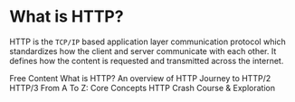 # What is HTTP?

HTTP is the `TCP/IP` based application layer communication protocol which standardizes how the client and server communicate with each other. It defines how the content is requested and transmitted across the internet.

<ResourceGroupTitle>Free Content</ResourceGroupTitle>
<BadgeLink colorScheme='yellow' badgeText='Read' href='https://www.cloudflare.com/en-gb/learning/ddos/glossary/hypertext-transfer-protocol-http/'>What is HTTP?</BadgeLink>
<BadgeLink colorScheme='yellow' badgeText='Read' href='https://developer.mozilla.org/en-US/docs/Web/HTTP/Overview'>An overview of HTTP</BadgeLink>
<BadgeLink colorScheme='yellow' badgeText='Read' href='https://kamranahmed.info/blog/2016/08/13/http-in-depth'>Journey to HTTP/2</BadgeLink>
<BadgeLink colorScheme='yellow' badgeText='Read' href='https://www.smashingmagazine.com/2021/08/http3-core-concepts-part1/'>HTTP/3 From A To Z: Core Concepts</BadgeLink>
<BadgeLink badgeText='Watch' href='https://www.youtube.com/watch?v=iYM2zFP3Zn0'>HTTP Crash Course & Exploration</BadgeLink>
